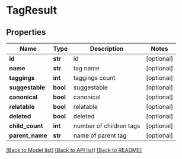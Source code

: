 # TagResult

## Properties
Name | Type | Description | Notes
------------ | ------------- | ------------- | -------------
**id** | **str** | id | [optional] 
**name** | **str** | tag name | [optional] 
**taggings** | **int** | taggings count | [optional] 
**suggestable** | **bool** | suggestable | [optional] 
**canonical** | **bool** | canonical | [optional] 
**relatable** | **bool** | relatable | [optional] 
**deleted** | **bool** | deleted | [optional] 
**child_count** | **int** | number of children tags | [optional] 
**parent_name** | **str** | name of parent tag | [optional] 

[[Back to Model list]](../README.md#documentation-for-models) [[Back to API list]](../README.md#documentation-for-api-endpoints) [[Back to README]](../README.md)


